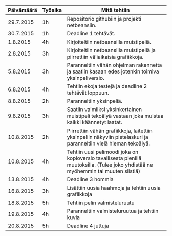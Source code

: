 ﻿Päivämäärä|Työaika|Mitä tehtiin
----------|-------|-----------
29.7.2015|1h|Repositorio githubiin ja projekti netbeansiin.
30.7.2015|1h|Deadline 1 tehtävät.
1.8.2015|4h|Kirjoiteltiin netbeansilla muistipeliä.
2.8.2015|3h|Kirjoiteltiin netbeansilla muistipeliä ja piirrettiin väliaikaisia grafiikkoja.
5.8.2015|3h|Paranneltiin vähän ohjelman rakennetta ja saatiin kasaan edes jotenkin toimiva yksinpeliversio.
6.8.2015|4h|Tehtiin ekoja testejä ja deadline 2 tehtävät loppuun.
8.8.2015|2h|Paranneltiin yksinpeliä.
9.8.2015|3h|Saatiin valmiiksi yksinkertainen muistipeli tekoälyä vastaan joka muistaa kaikki käännetyt laatat.
10.8.2015|2h|Piirrettiin vähän grafiikkoja, laitettiin yksinpeliin näkyviin pistelaskuri ja paranneltiin vielä hieman tekoälyä.
10.8.2015|4h|Tehtiin uusi pelimoodi joka on kopioversio tavallisesta pienillä muutoksilla. (Tulee joko yhdistää ne myöhemmin tai muuten siistiä)
13.8.2015|4h|Deadline 3 hommia
16.8.2015|3h|Lisättiin uusia haahmoja ja tehtiin uusia grafiikkoja
18.8.2015|5h|Tehtiin pelin valmisteluruutu
19.8.2015|4h|Paranneltiin valmisteluruutua ja tehtiin kuvia
20.8.2015|5h|Deadline 4 juttuja